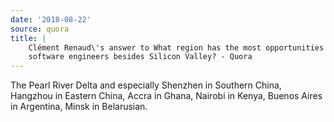 ```yaml
---
date: '2018-08-22'
source: quora
title: |
    Clément Renaud\'s answer to What region has the most opportunities for
    software engineers besides Silicon Valley? - Quora
---
```


The Pearl River Delta and especially Shenzhen in Southern China,
Hangzhou in Eastern China, Accra in Ghana, Nairobi in Kenya, Buenos
Aires in Argentina, Minsk in Belarusian.
